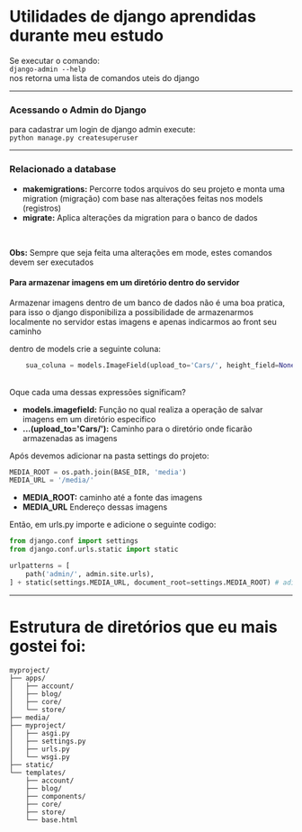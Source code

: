 # Utilidades de django aprendidas durante meu estudo

Se executar o comando:<br>
`django-admin --help`<br>
nos retorna uma lista de comandos uteis do django

---

### Acessando o Admin do Django

para cadastrar um login de django admin execute: <br>
`python manage.py createsuperuser`

---

### Relacionado a database

- **makemigrations:** Percorre todos arquivos do seu projeto e monta uma migration (migração) com base nas alterações feitas nos models (registros)
- **migrate:** Aplica alterações da migration para o banco de dados
<br>

**Obs:** Sempre que seja feita uma alterações em mode, estes comandos devem ser executados

#### Para armazenar imagens em um diretório dentro do servidor

Armazenar imagens dentro de um banco de dados não é uma boa pratica, para isso o django disponibiliza a possibilidade de armazenarmos localmente no servidor estas imagens e apenas indicarmos ao front seu caminho

dentro de models crie a seguinte coluna:<br>
```Python
    sua_coluna = models.ImageField(upload_to='Cars/', height_field=None, width_field=None, max_length=None)
```
<br>
Oque cada uma dessas expressões significam? 

- **models.imagefield:** Função no qual realiza a operação de salvar imagens em um diretório especifico<br>
- **...(upload_to='Cars/'):** Caminho para o diretório onde ficarão armazenadas as imagens<br>

Após devemos adicionar na pasta settings do projeto: <br>
```Python
MEDIA_ROOT = os.path.join(BASE_DIR, 'media')
MEDIA_URL = '/media/'
```

- **MEDIA_ROOT:** caminho até a fonte das imagens
- **MEDIA_URL** Endereço dessas imagens

Então, em urls.py importe e adicione o seguinte codigo:

```Python
from django.conf import settings
from django.conf.urls.static import static

urlpatterns = [
    path('admin/', admin.site.urls),
] + static(settings.MEDIA_URL, document_root=settings.MEDIA_ROOT) # adicione ao fim de sua urlpatterns

```

--- 
# Estrutura de diretórios que eu mais gostei foi:

``` Dirs
myproject/
├── apps/
│   ├── account/
│   ├── blog/
│   ├── core/
│   └── store/
├── media/
├── myproject/
│   ├── asgi.py
│   ├── settings.py
│   ├── urls.py
│   └── wsgi.py
├── static/
└── templates/
    ├── account/
    ├── blog/
    ├── components/
    ├── core/
    ├── store/
    └── base.html
```